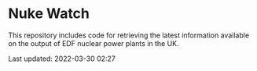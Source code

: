 # Nuke Watch

This repository includes code for retrieving the latest information available on the output of EDF nuclear power plants in the UK.

Last updated: 2022-03-30 02:27